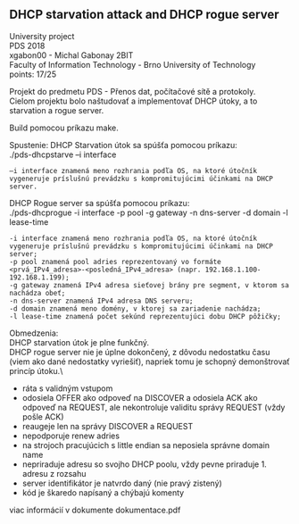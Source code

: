 ## DHCP starvation attack and DHCP rogue server 

University project\
PDS 2018\
xgabon00 - Michal Gabonay 2BIT \
Faculty of Information Technology - Brno University of Technology \
points: 17/25

Projekt do predmetu PDS - Přenos dat, počítačové sítě a protokoly.\
Cielom projektu bolo naštudovať a implementovať DHCP útoky, a to starvation a rogue server.

Build pomocou príkazu make.

Spustenie:
DHCP Starvation útok sa spúšťa pomocou príkazu: \
	./pds-dhcpstarve –i interface

	–i interface znamená meno rozhrania podľa OS, na ktoré útočník vygeneruje príslušnú prevádzku s kompromitujúcimi účinkami na DHCP server.

DHCP Rogue server sa spúšťa pomocou príkazu: \
	./pds-dhcprogue -i interface -p pool -g gateway -n dns-server -d domain -l lease-time 

	-i interface znamená meno rozhrania podľa OS, na ktoré útočník vygeneruje príslušnú prevádzku s kompromitujúcimi účinkami na DHCP server;
	-p pool znamená pool adries reprezentovaný vo formáte <prvá_IPv4_adresa>-<posledná_IPv4_adresa> (napr. 192.168.1.100-192.168.1.199);
	-g gateway znamená IPv4 adresa sieťovej brány pre segment, v ktorom sa nachádza obeť;
	-n dns-server znamená IPv4 adresa DNS serveru;
	-d domain znamená meno domény, v ktorej sa zariadenie nachádza;
	-l lease-time znamená počet sekúnd reprezentujúci dobu DHCP pôžičky;

Obmedzenia:\
DHCP starvation útok je plne funkčný.\
DHCP rogue server nie je úplne dokončený, z dôvodu nedostatku času (viem ako dané nedostatky vyriešiť), napriek tomu je schopný demonštrovať princíp útoku.\
* ráta s validným vstupom
* odosiela OFFER ako odpoveď na DISCOVER a odosiela ACK ako odpoveď na REQUEST, ale nekontroluje validitu správy REQUEST (vždy pošle ACK)
* reaugeje len na správy DISCOVER a REQUEST
* nepodporuje renew adries
* na strojoch pracujúcich s little endian sa neposiela správne domain name
* nepriraduje adresu so svojho DHCP poolu, vždy pevne priraduje 1. adresu z rozsahu
* server identifikátor je natvrdo daný (nie pravý zistený)
* kód je škaredo napísaný a chýbajú komenty

viac informácií v dokumente dokumentace.pdf